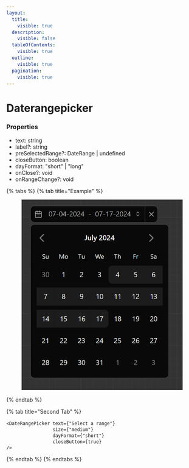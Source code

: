 ```yaml
---
layout:
  title:
    visible: true
  description:
    visible: false
  tableOfContents:
    visible: true
  outline:
    visible: true
  pagination:
    visible: true
---
```


# Daterangepicker

### Properties

* text: string
* label?: string
* preSelectedRange?: DateRange | undefined
* closeButton: boolean
* dayFormat: "short" | "long"
* onClose?: void
* onRangeChange?: void



{% tabs %}
{% tab title="Example" %}
<figure><img src="../.gitbook/assets/image.png" alt=""><figcaption></figcaption></figure>
{% endtab %}

{% tab title="Second Tab" %}
```tsx
<DateRangePicker text={"Select a range"}
                 size={"medium"}
                 dayFormat={"short"}
                 closeButton={true}
/>
```
{% endtab %}
{% endtabs %}
